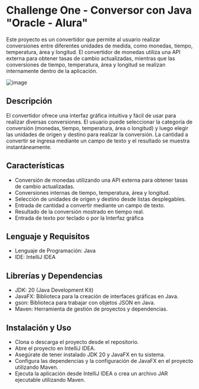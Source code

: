 # Challenge One - Conversor con Java "Oracle - Alura"

Este proyecto es un convertidor que permite al usuario realizar conversiones entre diferentes unidades de medida, como monedas, tiempo, temperatura, área y longitud. El convertidor de monedas utiliza una API externa para obtener tasas de cambio actualizadas, mientras que las conversiones de tiempo, temperatura, área y longitud se realizan internamente dentro de la aplicación.

![image](https://github.com/Rodriiandino/Challenge_One_Conversor_G5/assets/106351323/8989324b-0910-423e-9a9d-8ac56172e5cb)

## Descripción
El convertidor ofrece una interfaz gráfica intuitiva y fácil de usar para realizar diversas conversiones. El usuario puede seleccionar la categoría de conversión (monedas, tiempo, temperatura, área o longitud) y luego elegir las unidades de origen y destino para realizar la conversión. La cantidad a convertir se ingresa mediante un campo de texto y el resultado se muestra instantáneamente.

## Características
- Conversión de monedas utilizando una API externa para obtener tasas de cambio actualizadas.
- Conversiones internas de tiempo, temperatura, área y longitud.
- Selección de unidades de origen y destino desde listas desplegables.
- Entrada de cantidad a convertir mediante un campo de texto.
- Resultado de la conversión mostrado en tiempo real.
- Entrada de texto por teclado o por la Interfaz gráfica

## Lenguaje y Requisitos
- Lenguaje de Programación: Java
- IDE: IntelliJ IDEA
  
## Librerías y Dependencias
- JDK: 20 (Java Development Kit)
- JavaFX: Biblioteca para la creación de interfaces gráficas en Java.
- gson: Biblioteca para trabajar con objetos JSON en Java.
- Maven: Herramienta de gestión de proyectos y dependencias.

## Instalación y Uso
- Clona o descarga el proyecto desde el repositorio.
- Abre el proyecto en IntelliJ IDEA.
- Asegúrate de tener instalado JDK 20 y JavaFX en tu sistema.
- Configura las dependencias y la configuración de JavaFX en el proyecto utilizando Maven.
- Ejecuta la aplicación desde IntelliJ IDEA o crea un archivo JAR ejecutable utilizando Maven.
  
